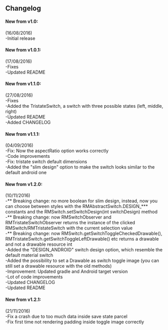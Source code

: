 Changelog
------
#### New from v1.0: <br />
(16/08/2016) <br />
-Initial release <br />

#### New from v1.0.1: <br />
(17/08/2016) <br />
-Fixes <br />
-Updated README <br />

#### New from v1.1.0: <br />
(27/08/2016) <br />
-Fixes <br />
-Added the TristateSwitch, a switch with three possible states (left, middle, right) <br />
-Updated README <br />
-Added CHANGELOG <br />

#### New from v1.1.1: <br />
(04/09/2016) <br />
-Fix: Now the aspectRatio option works correctly <br />
-Code improvements  <br />
-Fix: tristate switch default dimensions <br />
-Added the "slim design" option to make the switch looks similar to the default android one <br />

#### New from v1.2.0: <br />
(10/11/2016) <br />
-** Breaking change: no more boolean for slim design, instead, now you can choose between styles with the RMAbstractSwitch.DESIGN_*** constants and the RMSwitch.setSwitchDesign(int switchDesign) method <br />
-** Breaking change: now RMSwitchObserver and RMTristateSwitchObserver returns the instance of the clicked RMSwitch/RMTristateSwitch with the current selection value <br />
-** Breaking change: now RMSwitch.getSwitchToggleCheckedDrawable(), RMTristateSwitch.getSwitchToggleLeftDrawable() etc returns a drawable and not a drawable resource int <br />
-Added the "DESIGN_ANDROID" switch design option, which resemble the default material switch <br />
-Added the possibility to set a Drawable as switch toggle image (you can still set a drawable resource with the old methods) <br />
-Improvement: Updated gradle and Android target version <br />
-Lot of code improvements <br />
-Updated CHANGELOG <br />
-Updated README <br />


#### New from v1.2.1: <br />
(21/11/2016) <br />
-Fix a crash due to too much data inside save state parcel <br />
-Fix first time not rendering padding inside toggle image correctly
